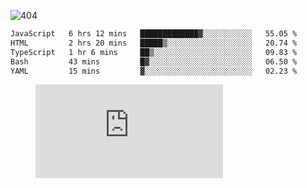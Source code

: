 ![404](https://user-images.githubusercontent.com/378023/89412096-6f759d80-d761-11ea-8c57-84b30ef3f2b1.png)
<!--START_SECTION:waka-->

```txt
JavaScript   6 hrs 12 mins   █████████████▓░░░░░░░░░░░   55.05 %
HTML         2 hrs 20 mins   █████▒░░░░░░░░░░░░░░░░░░░   20.74 %
TypeScript   1 hr 6 mins     ██▒░░░░░░░░░░░░░░░░░░░░░░   09.83 %
Bash         43 mins         █▓░░░░░░░░░░░░░░░░░░░░░░░   06.50 %
YAML         15 mins         ▓░░░░░░░░░░░░░░░░░░░░░░░░   02.23 %
```

<!--END_SECTION:waka-->
<figure><embed src="https://wakatime.com/share/@018b853e-267a-435d-a858-33e2b098b9d7/f3c3aa68-553a-4373-a9f9-2d456f62f780.svg"></embed></figure>
